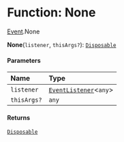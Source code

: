 # Function: None

[Event](/en/auto-docs/utils/modules/Event.md).None

**None**(`listener`, `thisArgs?`): [`Disposable`](/en/auto-docs/utils/interfaces/Disposable-1.md)

#### Parameters

| Name | Type |
| :------ | :------ |
| `listener` | [`EventListener`](/en/auto-docs/utils/interfaces/EventListener.md)<`any`> |
| `thisArgs?` | `any` |

#### Returns

[`Disposable`](/en/auto-docs/utils/interfaces/Disposable-1.md)
